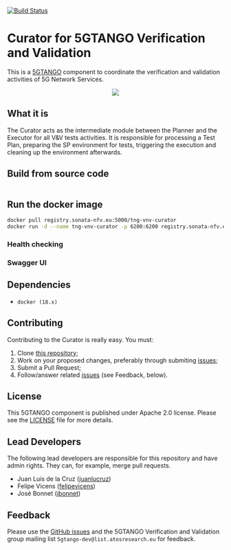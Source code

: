 [![Build Status](http://jenkins.sonata-nfv.eu/buildStatus/icon?job=tng-vnv-curator/master)](https://jenkins.sonata-nfv.eu/job/tng-vnv-curator)


# Curator for 5GTANGO Verification and Validation
This is a [5GTANGO](http://www.5gtango.eu) component to coordinate the verification and validation activities of 5G Network Services.


<p align="center"><img src="https://github.com/sonata-nfv/tng-api-gtw/wiki/images/sonata-5gtango-logo-500px.png" /></p>

## What it is

The Curator acts as the intermediate module between the Planner and the Executor for all V&V tests activities. It is responsible for processing a Test Plan, preparing the SP environment for tests, triggering the execution and cleaning up the environment afterwards.



## Build from source code

```bash
```

## Run the docker image

```bash
docker pull registry.sonata-nfv.eu:5000/tng-vnv-curator
docker run -d --name tng-vnv-curator -p 6200:6200 registry.sonata-nfv.eu:5000/tng-vnv-curator
```

### Health checking

### Swagger UI

## Dependencies

- `docker (18.x)`

## Contributing
Contributing to the Curator is really easy. You must:

1. Clone [this repository](http://github.com/sonata-nfv/tng-vnv-curator);
1. Work on your proposed changes, preferably through submiting [issues](https://github.com/sonata-nfv/tng-vnv-curator/issues);
1. Submit a Pull Request;
1. Follow/answer related [issues](https://github.com/sonata-nfv/tng-vnv-curator/issues) (see Feedback, below).


## License

This 5GTANGO component is published under Apache 2.0 license. Please see the [LICENSE](LICENSE) file for more details.

## Lead Developers

The following lead developers are responsible for this repository and have admin rights. They can, for example, merge pull requests.

* Juan Luis de la Cruz ([juanlucruz](https://github.com/juanlucruz))
* Felipe Vicens ([felipevicens](https://github.com/felipevicens))
* José Bonnet ([jbonnet](https://github.com/jbonnet))

## Feedback

Please use the [GitHub issues](https://github.com/sonata-nfv/tng-vnv-curator/issues) and the 5GTANGO Verification and Validation group mailing list `5gtango-dev@list.atosresearch.eu` for feedback.
